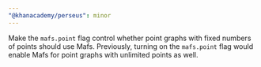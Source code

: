 ```yaml
---
"@khanacademy/perseus": minor
---
```


Make the `mafs.point` flag control whether point graphs with fixed numbers of points should use Mafs. Previously, turning on the `mafs.point` flag would  enable Mafs for point graphs with unlimited points as well.
